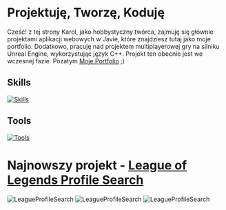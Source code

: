# Projektuję, Tworzę, Koduję
Cześć! z tej strony Karol,
jako  hobbystyczny twórca, zajmuję się głównie projektami aplikacji webowych w Javie, które znajdziesz tutaj jako moje portfolio. Dodatkowo, pracuję nad projektem multiplayerowej gry na silniku Unreal Engine, wykorzystując język C++. Projekt ten obecnie jest we wczesnej fazie. Pozatym [Moje Portfolio](https://kpodsiadlo7.github.io/) ;)

## Skills
[![Skills](https://skills.thijs.gg/icons?i=java,js,cpp,mysql&theme=light&perline=4)](https://github.com/kpodsiadlo7)

## Tools
[![Tools](https://skills.thijs.gg/icons?i=unreal,rider,idea,gitlab,aws,docker&theme=light&perline=10)](https://github.com/kpodsiadlo7)

# Najnowszy projekt - [League of Legends Profile Search](https://kpodsiadlo7.github.io)
<img src="https://raw.githubusercontent.com/kpodsiadlo7/LeagueProfileSearch/main/img/profile%20search.png" alt="LeagueProfileSearch">
<img src="https://raw.githubusercontent.com/kpodsiadlo7/LeagueProfileSearch/main/img/active%20match.png" alt="LeagueProfileSearch">
<img src="https://raw.githubusercontent.com/kpodsiadlo7/LeagueProfileSearch/main/img/recent%20match.png" alt="LeagueProfileSearch">

